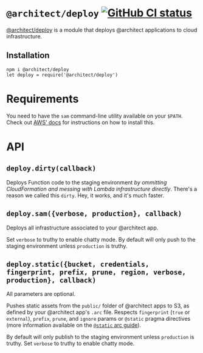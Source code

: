 # `@architect/deploy` [![GitHub CI status](https://github.com/architect/deploy/workflows/Node%20CI/badge.svg)](https://github.com/architect/deploy/actions?query=workflow%3A%22Node+CI%22)
<!-- [![codecov](https://codecov.io/gh/architect/deploy/branch/master/graph/badge.svg)](https://codecov.io/gh/architect/deploy) -->

[@architect/deploy][npm] is a module that deploys @architect applications to cloud infrastructure.


## Installation

    npm i @architect/deploy
    let deploy = require('@architect/deploy')


# Requirements

You need to have the `sam` command-line utility available on your `$PATH`. Check out [AWS' docs][sam-cli] for instructions on how to install this.


# API

## `deploy.dirty(callback)`

Deploys Function code to the staging environment _by ommitting CloudFormation and messing with Lambda infrastructure directly_. There's a reason we called this `dirty`. Hey, it works, and it's much faster.


## `deploy.sam({verbose, production}, callback)`

Deploys all infrastructure associated to your @architect app.

Set `verbose` to truthy to enable chatty mode. By default will only push to the staging environment unless `production` is truthy.


## `deploy.static({bucket, credentials, fingerprint, prefix, prune, region, verbose, production}, callback)`

All parameters are optional.

Pushes static assets from the `public/` folder of @architect apps to S3, as defined by your @architect app's `.arc` file. Respects `fingerprint` (`true` or `external`), `prefix`, `prune`, and `ignore` params or `@static` pragma directives (more information available on the [`@static` arc guide][static-guide]).

By default will only publish to the staging environment unless `production` is truthy. Set `verbose` to truthy to enable chatty mode.

[npm]: https://www.npmjs.com/package/@architect/deploy
[static-guide]: https://arc.codes/reference/static
[sam-cli]: https://docs.aws.amazon.com/serverless-application-model/latest/developerguide/serverless-sam-cli-install.html

